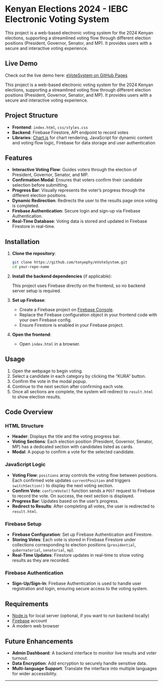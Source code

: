 # Kenyan Elections 2024 - IEBC Electronic Voting System

This project is a web-based electronic voting system for the 2024 Kenyan elections, supporting a streamlined voting flow through different election positions (President, Governor, Senator, and MP). It provides users with a secure and interactive voting experience.

## Live Demo

Check out the live demo here: [eVoteSystem on GitHub Pages]((https://e-update.onrender.com))

This project is a web-based electronic voting system for the 2024 Kenyan elections, supporting a streamlined voting flow through different election positions (President, Governor, Senator, and MP). It provides users with a secure and interactive voting experience.

## Project Structure

- **Frontend**: `index.html`, `css/styles.css`
- **Backend**: Firebase Firestore, API endpoint to record votes
- **Libraries**: [Chart.js](https://www.chartjs.org/) for chart rendering, JavaScript for dynamic content and voting flow logic, Firebase for data storage and user authentication

## Features

- **Interactive Voting Flow**: Guides voters through the election of President, Governor, Senator, and MP.
- **Confirmation Modal**: Ensures that voters confirm their candidate selection before submitting.
- **Progress Bar**: Visually represents the voter’s progress through the different election positions.
- **Dynamic Redirection**: Redirects the user to the results page once voting is completed.
- **Firebase Authentication**: Secure login and sign-up via Firebase Authentication.
- **Real-Time Database**: Voting data is stored and updated in Firebase Firestore in real-time.

## Installation

1. **Clone the repository**: 

   ```bash
   git clone https://github.com/tonyephy/eVoteSystem.git
   cd your-repo-name
   ```

2. **Install the backend dependencies** (if applicable):

   This project uses Firebase directly on the frontend, so no backend server setup is required.

3. **Set up Firebase**:

   - Create a Firebase project on [Firebase Console](https://console.firebase.google.com/).
   - Replace the Firebase configuration object in your frontend code with your own Firebase config.
   - Ensure Firestore is enabled in your Firebase project.

4. **Open the frontend**:

   - Open `index.html` in a browser.

## Usage

1. Open the webpage to begin voting.
2. Select a candidate in each category by clicking the “KURA” button.
3. Confirm the vote in the modal popup.
4. Continue to the next section after confirming each vote.
5. Once all sections are complete, the system will redirect to `result.html` to show election results.

## Code Overview

### HTML Structure

- **Header**: Displays the title and the voting progress bar.
- **Voting Sections**: Each election position (President, Governor, Senator, MP) has a dedicated section with candidates listed as cards.
- **Modal**: A popup to confirm a vote for the selected candidate.

### JavaScript Logic

- **Voting Flow**: `positions` array controls the voting flow between positions. Each confirmed vote updates `currentPosition` and triggers `switchSection()` to display the next voting section.
- **Confirm Vote**: `confirmVote()` function sends a `POST` request to Firebase to record the vote. On success, the next section is displayed.
- **Progress Bar**: Updates based on the user’s progress.
- **Redirect to Results**: After completing all votes, the user is redirected to `result.html`.

### Firebase Setup

- **Firebase Configuration**: Set up Firebase Authentication and Firestore.
- **Storing Votes**: Each vote is stored in Firebase Firestore under collections corresponding to election positions (`presidential`, `gubernatorial`, `senatorial`, `mp`).
- **Real-Time Updates**: Firestore updates in real-time to show voting results as they are recorded.

### Firebase Authentication

- **Sign-Up/Sign-In**: Firebase Authentication is used to handle user registration and login, ensuring secure access to the voting system.

## Requirements

- [Node.js](https://nodejs.org/) for local server (optional, if you want to run backend locally)
- [Firebase](https://firebase.google.com/) account
- A modern web browser

## Future Enhancements

- **Admin Dashboard**: A backend interface to monitor live results and voter turnout.
- **Data Encryption**: Add encryption to securely handle sensitive data.
- **Multi-language Support**: Translate the interface into multiple languages for wider accessibility.

---
